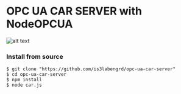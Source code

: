 
# OPC UA CAR SERVER with NodeOPCUA
![alt text](https://github.com/is3labengrd/opc-ua-car-server/blob/master/img/car_schema.png)
### Install from source

    $ git clone "https://github.com/is3labengrd/opc-ua-car-server"
    $ cd opc-ua-car-server
    $ npm install
    $ node car.js
